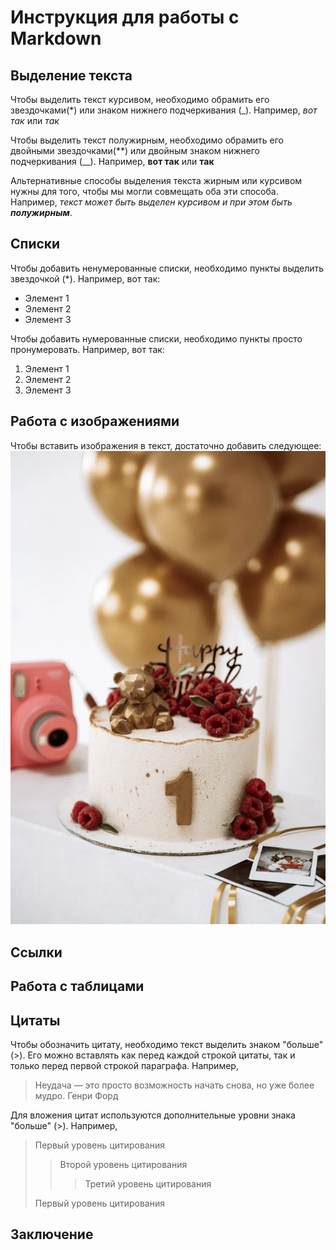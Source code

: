 # Инструкция для работы с Markdown

## Выделение текста

Чтобы выделить текст курсивом, необходимо обрамить его звездочками(*) или знаком нижнего подчеркивания (_). Например, *вот так* или _так_

Чтобы выделить текст полужирным, необходимо обрамить его двойными звездочками(**) или двойным знаком нижнего подчеркивания (__). Например, **вот так** или __так__

Альтернативные способы выделения текста жирным или курсивом нужны для того, чтобы мы могли совмещать оба эти способа. Например, _текст может быть выделен курсивом и при этом быть **полужирным**_.

## Списки

Чтобы добавить ненумерованные списки, необходимо пункты выделить звездочкой (*). Например, вот так:
* Элемент 1
* Элемент 2
* Элемент 3

Чтобы добавить нумерованные списки, необходимо пункты просто пронумеровать. Например, вот так:

1. Элемент 1
2. Элемент 2
3. Элемент 3

## Работа с изображениями

Чтобы вставить изображения в текст, достаточно добавить следующее:
![Торт на годовасие](торт.jpg)

## Ссылки

## Работа с таблицами

## Цитаты

Чтобы обозначить цитату, необходимо текст выделить знаком "больше" (>). Его можно вставлять как перед каждой строкой цитаты, так и только перед первой строкой параграфа. Например,
> Неудача — это просто возможность начать снова, но уже более мудро.
Генри Форд

Для вложения цитат используются дополнительные уровни знака "больше" (>).
Например, 
> Первый уровень цитирования
>> Второй уровень цитирования
>>> Третий уровень цитирования
>
>Первый уровень цитирования

## Заключение